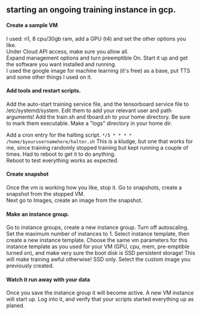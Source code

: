 ## starting an ongoing training instance in gcp.

#### Create a sample VM

I used: n1, 8 cpu/30gb ram, add a GPU (t4) and set the other options you like.  
Under Cloud API access, make sure you allow all.  
Expand management options and turn preemptible On. 
Start it up and get the software you want installed and running.  
I used the google image for machine learning (it's free) as a base, put TTS and some other things I used on it.  

#### Add tools and restart scripts.

Add the auto-start training service file, and the tensorboard service file to /etc/systemd/system.  Edit them to add your relevant user and path arguments!  Add the train.sh and tboard.sh to your home directory.  Be sure to mark them executable.  Make a "logs" directory in your home dir.  

Add a cron entry for the halting script. 
```*/5 * * * * /home/$yourusernamehere/halter.sh```
This is a kludge, but one that works for me, since training randomly stopped training but kept running a couple of times.  Had to reboot to get it to do anything.  
Reboot to test everything works as expected.  

#### Create snapshot

Once the vm is working how you like, stop it.  Go to snapshots, create a snapshot from the stopped VM.  
Next go to Images, create an image from the snapshot.  

#### Make an instance group. 

Go to instance groups, create a new instance group.  Turn off autoscaling.  Set the maximum number of instances to 1.  Select instance template, then create a new instance template.  Choose the same vm parameters for this instance template as you used for your VM (GPU, cpu, mem, pre-emptible turned on), and make very sure the boot disk is SSD persistent storage! This will make training awful otherwise!  SSD only. Select the custom image you previously created.  

#### Watch it run away with your data

Once you save the instance group it will become active.  A new VM instance will start up.  Log into it, and verify that your scripts started everything up as planed.  


